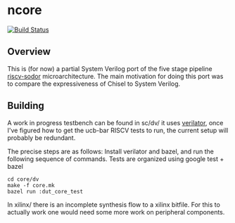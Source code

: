 # ncore

[![Build Status](https://travis-ci.org/cpehle/ncore.svg?branch=master)](https://travis-ci.org/cpehle/ncore)

## Overview

This is (for now) a partial System Verilog port of the five stage
pipeline [riscv-sodor](https://github.com/ucb-bar/riscv-sodor)
microarchitecture. The main motivation for doing
this port was to compare the expressiveness of Chisel to System
Verilog. 

## Building

A work in progress testbench can be found in sc/dv/ it uses
[verilator](http://www.veripool.org/wiki/verilator), once I've figured
how to get the ucb-bar RISCV tests to run, the current setup will
probably be redundant.

The precise steps are as follows: Install verilator and bazel, and
run the following sequence of commands. Tests are organized using
google test + bazel

```
cd core/dv
make -f core.mk
bazel run :dut_core_test
```

In xilinx/ there is an incomplete synthesis flow to a xilinx
bitfile. For this to actually work one would need some more work on
peripheral components.

